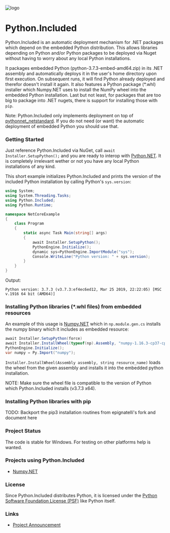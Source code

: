 ![logo](art/python_included_nuget.png)

# Python.Included

Python.Included is an automatic deployment mechanism for .NET packages which depend on the embedded Python distribution. This allows  libraries depending on Python and/or Python packages to be deployed via Nuget without having to worry about any local Python installations. 

It packages embedded Python (python-3.7.3-embed-amd64.zip) in its .NET assembly and automatically deploys it in the user's home directory upon first execution. On subsequent runs, it will find Python already deployed and therefor doesn't install it again. It also features a Python package (\*.whl) installer which Numpy.NET uses to install the NumPy wheel into the embedded Python installation. Last but not least, for packages that are too big to package into .NET nugets, there is support for installing those with `pip`.

Note: Python.Included only implements deployment on top of [pythonnet_netstandard](https://github.com/henon/pythonnet_netstandard). If you do not need (or want) the automatic deployment of embedded Python you should use that.

### Getting Started

Just reference Python.Included via NuGet, call `await Installer.SetupPython();` and you are ready to interop with [Python.NET](http://pythonnet.github.io/). It is completely irrelevant wether or not you have any local Python installations of any kind.

This short example initializes Python.Included and prints the version of the included Python installation by calling Python's `sys.version`:
```c#
using System;
using System.Threading.Tasks;
using Python.Included;
using Python.Runtime;

namespace NetCoreExample
{
    class Program
    {
        static async Task Main(string[] args)
        {
            await Installer.SetupPython();
            PythonEngine.Initialize();
            dynamic sys=PythonEngine.ImportModule("sys");
            Console.WriteLine("Python version: " + sys.version);
        }
    }
}
```

Output:
```
Python version: 3.7.3 (v3.7.3:ef4ec6ed12, Mar 25 2019, 22:22:05) [MSC v.1916 64 bit (AMD64)]
```

### Installing Python libraries (*.whl files) from embedded resources
An example of this usage is [Numpy.NET](https://github.com/SciSharp/Numpy.NET) which in `np.module.gen.cs` installs the numpy binary which it includes as embedded resource:

```c#
await Installer.SetupPython(force)
await Installer.InstallWheel(typeof(np).Assembly, "numpy-1.16.3-cp37-cp37m-win_amd64.whl")
PythonEngine.Initialize();
var numpy = Py.Import("numpy");
```

`Installer.InstallWheel(Assembly assembly, string resource_name)` loads the wheel from the given assembly and installs it into the embedded python installation. 

NOTE: Make sure the wheel file is compatible to the version of Python which Python.Included installs (v3.7.3 x64).

### Installing Python libraries with pip

TODO: Backport the pip3 installation routines from epignatelli's fork and document here

### Project Status

The code is stable for Windows. For testing on other platforms help is wanted.

### Projects using Python.Included
* [Numpy.NET](https://github.com/SciSharp/Numpy.NET)

### License
Since Python.Included distributes Python, it is licensed under the [Python Software Foundation License (PSF)](https://docs.python.org/3/license.html) like Python itself. 

### Links
* [Project Announcement](https://henon.wordpress.com/2019/06/05/using-python-libraries-in-net-without-a-python-installation/)

